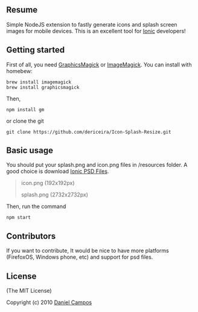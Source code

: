 ## Resume
Simple NodeJS extension to fastly generate icons and splash screen images for mobile devices.
This is an excellent tool for [Ionic](http://ionicframework.com/) developers!

## Getting started
First of all, you need [GraphicsMagick](http://www.graphicsmagick.org/) or [ImageMagick](http://www.imagemagick.org/). 
You can install with homebew:

    brew install imagemagick
    brew install graphicsmagick

Then,

    npm install gm

or clone the git

	git clone https://github.com/dericeira/Icon-Splash-Resize.git


## Basic usage

You should put your splash.png and icon.png files in /resources folder. A good choice is download [Ionic PSD Files](http://ionicframework.com/docs/cli/icon-splashscreen.html).

>icon.png (192x192px)
>
>splash.png (2732x2732px)

Then, run the command

	npm start

## Contributors
If you want to contribute, It would be nice to have more platforms (FirefoxOS, Windows phone, etc) and support for psd files.


## License
(The MIT License)

Copyright (c) 2010 [Daniel Campos](d.ericeira@hotmail.com)
